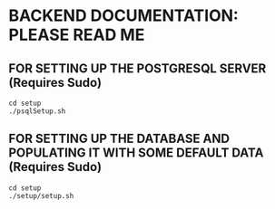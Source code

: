 # BACKEND DOCUMENTATION: PLEASE READ ME

## FOR SETTING UP THE POSTGRESQL SERVER (Requires Sudo)
```
cd setup
./psqlSetup.sh
```

## FOR SETTING UP THE DATABASE AND POPULATING IT WITH SOME DEFAULT DATA (Requires Sudo)
```
cd setup
./setup/setup.sh
```

